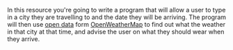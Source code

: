 In this resource you're going to write a program that will allow a user to type in a city they are travelling to and the date they will be arriving. The program will then use [open data](https://en.wikipedia.org/wiki/Open_data) form [OpenWeatherMap](http://openweathermap.org/api) to find out what the weather in that city at that time, and advise the user on what they should wear when they arrive.
